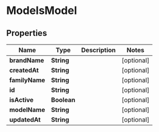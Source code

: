 

# ModelsModel

## Properties

Name | Type | Description | Notes
------------ | ------------- | ------------- | -------------
**brandName** | **String** |  |  [optional]
**createdAt** | **String** |  |  [optional]
**familyName** | **String** |  |  [optional]
**id** | **String** |  |  [optional]
**isActive** | **Boolean** |  |  [optional]
**modelName** | **String** |  |  [optional]
**updatedAt** | **String** |  |  [optional]




